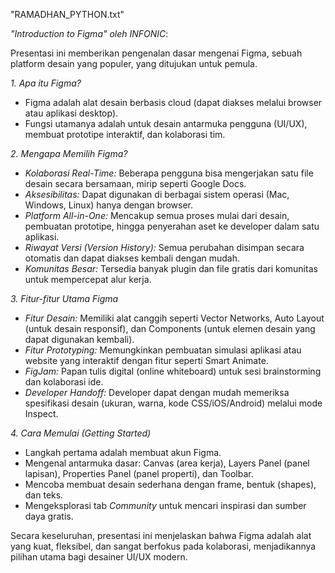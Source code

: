 "RAMADHAN_PYTHON.txt"

*"Introduction to Figma" oleh INFONIC*:

Presentasi ini memberikan pengenalan dasar mengenai Figma, sebuah platform desain yang populer, yang ditujukan untuk pemula.

*1. Apa itu Figma?*
* Figma adalah alat desain berbasis cloud (dapat diakses melalui browser atau aplikasi desktop).
* Fungsi utamanya adalah untuk desain antarmuka pengguna (UI/UX), membuat prototipe interaktif, dan kolaborasi tim.

*2. Mengapa Memilih Figma?*
* *Kolaborasi Real-Time:* Beberapa pengguna bisa mengerjakan satu file desain secara bersamaan, mirip seperti Google Docs.
* *Aksesibilitas:* Dapat digunakan di berbagai sistem operasi (Mac, Windows, Linux) hanya dengan browser.
* *Platform All-in-One:* Mencakup semua proses mulai dari desain, pembuatan prototipe, hingga penyerahan aset ke developer dalam satu aplikasi.
* *Riwayat Versi (Version History):* Semua perubahan disimpan secara otomatis dan dapat diakses kembali dengan mudah.
* *Komunitas Besar:* Tersedia banyak plugin dan file gratis dari komunitas untuk mempercepat alur kerja.

*3. Fitur-fitur Utama Figma*
* *Fitur Desain:* Memiliki alat canggih seperti Vector Networks, Auto Layout (untuk desain responsif), dan Components (untuk elemen desain yang dapat digunakan kembali).
* *Fitur Prototyping:* Memungkinkan pembuatan simulasi aplikasi atau website yang interaktif dengan fitur seperti Smart Animate.
* *FigJam:* Papan tulis digital (online whiteboard) untuk sesi brainstorming dan kolaborasi ide.
* *Developer Handoff:* Developer dapat dengan mudah memeriksa spesifikasi desain (ukuran, warna, kode CSS/iOS/Android) melalui mode Inspect.

*4. Cara Memulai (Getting Started)*
* Langkah pertama adalah membuat akun Figma.
* Mengenal antarmuka dasar: Canvas (area kerja), Layers Panel (panel lapisan), Properties Panel (panel properti), dan Toolbar.
* Mencoba membuat desain sederhana dengan frame, bentuk (shapes), dan teks.
* Mengeksplorasi tab *Community* untuk mencari inspirasi dan sumber daya gratis.

Secara keseluruhan, presentasi ini menjelaskan bahwa Figma adalah alat yang kuat, fleksibel, dan sangat berfokus pada kolaborasi, menjadikannya pilihan utama bagi desainer UI/UX modern.